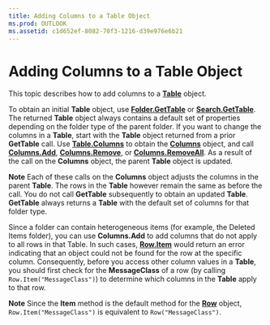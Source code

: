 ```yaml
---
title: Adding Columns to a Table Object
ms.prod: OUTLOOK
ms.assetid: c1d652ef-8082-70f3-1216-d39e976e6b21
---
```



# Adding Columns to a Table Object

This topic describes how to add columns to a  **[Table](table-object-outlook.md)** object.

To obtain an initial  **Table** object, use **[Folder.GetTable](folder-gettable-method-outlook.md)** or **[Search.GetTable](search-gettable-method-outlook.md)**. The returned  **Table** object always contains a default set of properties depending on the folder type of the parent folder. If you want to change the columns in a **Table**, start with the  **Table** object returned from a prior **GetTable** call. Use **[Table.Columns](table-columns-property-outlook.md)** to obtain the **[Columns](columns-object-outlook.md)** object, and call **[Columns.Add](columns-add-method-outlook.md)**,  **[Columns.Remove](columns-remove-method-outlook.md)**, or  **[Columns.RemoveAll](columns-removeall-method-outlook.md)**. As a result of the call on the  **Columns** object, the parent **Table** object is updated.

 **Note**  Each of these calls on the  **Columns** object adjusts the columns in the parent **Table**. The rows in the  **Table** however remain the same as before the call. You do not call **GetTable** subsequently to obtain an updated **Table**.  **GetTable** always returns a **Table** with the default set of columns for that folder type.

Since a folder can contain heterogeneous items (for example, the Deleted Items folder), you can use  **Columns.Add** to add columns that do not apply to all rows in that Table. In such cases, **[Row.Item](row-item-method-outlook.md)** would return an error indicating that an object could not be found for the row at the specific column. Consequently, before you access other column values in a **Table**, you should first check for the  **MessageClass** of a row (by calling `Row.Item("MessageClass")`) to determine which columns in the  **Table** apply to that row.

 **Note**  Since the  **Item** method is the default method for the **[Row](row-object-outlook.md)** object, `Row.Item("MessageClass")` is equivalent to `Row("MessageClass")`.


